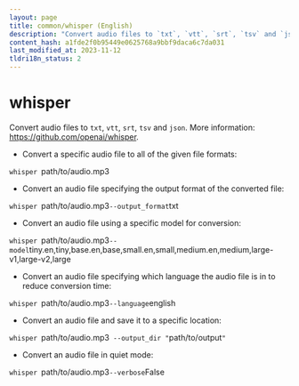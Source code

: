 ```yaml
---
layout: page
title: common/whisper (English)
description: "Convert audio files to `txt`, `vtt`, `srt`, `tsv` and `json`."
content_hash: a1fde2f0b95449e0625768a9bbf9daca6c7da031
last_modified_at: 2023-11-12
tldri18n_status: 2
---
```

# whisper

Convert audio files to `txt`, `vtt`, `srt`, `tsv` and `json`.
More information: <https://github.com/openai/whisper>.

- Convert a specific audio file to all of the given file formats:

`whisper `<span class="tldr-var badge badge-pill bg-dark-lm bg-white-dm text-white-lm text-dark-dm font-weight-bold">path/to/audio.mp3</span>

- Convert an audio file specifying the output format of the converted file:

`whisper `<span class="tldr-var badge badge-pill bg-dark-lm bg-white-dm text-white-lm text-dark-dm font-weight-bold">path/to/audio.mp3</span>` --output_format `<span class="tldr-var badge badge-pill bg-dark-lm bg-white-dm text-white-lm text-dark-dm font-weight-bold">txt</span>

- Convert an audio file using a specific model for conversion:

`whisper `<span class="tldr-var badge badge-pill bg-dark-lm bg-white-dm text-white-lm text-dark-dm font-weight-bold">path/to/audio.mp3</span>` --model `<span class="tldr-var badge badge-pill bg-dark-lm bg-white-dm text-white-lm text-dark-dm font-weight-bold">tiny.en,tiny,base.en,base,small.en,small,medium.en,medium,large-v1,large-v2,large</span>

- Convert an audio file specifying which language the audio file is in to reduce conversion time:

`whisper `<span class="tldr-var badge badge-pill bg-dark-lm bg-white-dm text-white-lm text-dark-dm font-weight-bold">path/to/audio.mp3</span>` --language `<span class="tldr-var badge badge-pill bg-dark-lm bg-white-dm text-white-lm text-dark-dm font-weight-bold">english</span>

- Convert an audio file and save it to a specific location:

`whisper `<span class="tldr-var badge badge-pill bg-dark-lm bg-white-dm text-white-lm text-dark-dm font-weight-bold">path/to/audio.mp3</span>` --output_dir "`<span class="tldr-var badge badge-pill bg-dark-lm bg-white-dm text-white-lm text-dark-dm font-weight-bold">path/to/output</span>`"`

- Convert an audio file in quiet mode:

`whisper `<span class="tldr-var badge badge-pill bg-dark-lm bg-white-dm text-white-lm text-dark-dm font-weight-bold">path/to/audio.mp3</span>` --verbose `<span class="tldr-var badge badge-pill bg-dark-lm bg-white-dm text-white-lm text-dark-dm font-weight-bold">False</span>
